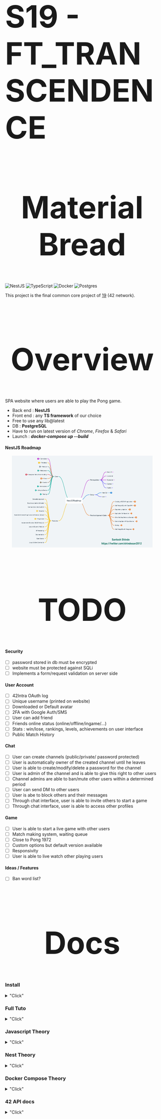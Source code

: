 # S19 - FT_TRANSCENDENCE
<h1 align="center">
<style>
h1 { 
	font-size: 100px;
   }
</style>Material Bread</h1>

![NestJS](https://img.shields.io/badge/nestjs-%23E0234E.svg?style=for-the-badge&logo=nestjs&logoColor=white)
![TypeScript](https://img.shields.io/badge/typescript-%23007ACC.svg?style=for-the-badge&logo=typescript&logoColor=white)
![Docker](https://img.shields.io/badge/docker-%230db7ed.svg?style=for-the-badge&logo=docker&logoColor=white)
![Postgres](https://img.shields.io/badge/postgres-%23316192.svg?style=for-the-badge&logo=postgresql&logoColor=white)

This project is the final common core project of [19](http://www.s19.be/) (42 network).

<h1 align="center">Overview</h1>

SPA website where users are able to play the Pong game.


<!-- <h1 align="center">Technologies</h1> -->

- Back end : __NestJS__
- Front end : any __TS framework__ of our choice
- Free to use any lib@latest
- DB : __PostgreSQL__
- Have to run on latest version of _Chrome_, _Firefox_ & _Safari_
- Launch : ***docker-compose up --build***

#### NestJS Roadmap

<p align="center">
  <img width="460" height="300" src="https://github.com/Namenega/s19_ft_transcendence/blob/main/random/NestJS_roadmap.png">
</p>

<h1 align="center">TODO</h1>

#### Security
- [ ] password stored in db must be encrypted
- [ ] website must be protected against SQLi
- [ ] Implements a form/request validation on server side

#### User Account
- [ ] 42Intra OAuth log
- [ ] Unique username (printed on website)
- [ ] Downloaded or Default avatar
- [ ] 2FA with Google Auth/SMS
- [ ] User can add friend 
- [ ] Friends online status (online/offline/ingame/...)
- [ ] Stats : win/lose, rankings, levels, achievements on user interface
- [ ] Public Match History

#### Chat
- [ ] User can create channels (public/private/ password protected)
- [ ] User is automatically owner of the created channel until he leaves
- [ ] User is able to create/modify/delete a password for the channel
- [ ] User is admin of the channel and is able to give this right to other users
- [ ] Channel admins are able to ban/mute other users within a determined period
- [ ] User can send DM to other users
- [ ] User is abe to block others and their messages
- [ ] Through chat interface, user is able to invite others to start a game
- [ ] Through chat interface, user is able to access other profiles

#### Game
- [ ] User is able to start a live game with other users
- [ ] Match making system, waiting queue
- [ ] Close to Pong 1972
- [ ] Custom options but default version available
- [ ] Responsivity
- [ ] User is able to live watch other playing users

#### Ideas / Features
- [ ] Ban word list?

<h1 align="center">Docs</h1>

### Install
<details>
<summary>"Click"</summary>

```
# install Node JS
>$ sudo apt install nodejs

# install NPM
>$ sudo apt install npm

# install NestJS
>$ npm i -g @nestjs/cli

# create new NestJS Project
>$ nest new <project_name>

# run NestJS project
>$ npm run start
>$ npm run start:dev	//watch mode : recommended

# install NestJS Config
>$ npm i --save @nestjs/config

# install TypeOrm
>$ npm i --save @nestjs/typeorm typeorm

--------------------------------

# create Module
>$ nest g module <module_name>

# create Controller
>$ nest g controller <controller_name>

# create Service
>$ nest g service <service_name>

# install built-ins ValidationPipe
>$ npm i --save class-validator class-transformer

# install bcrypt for password hashing
>$ npm install @types/bcrypt bcrypt

# install passport for abstraction over authentication
>$ npm install @nestjs/passport passport @types/passport-local passport-local @types/express

# install JWT(JSON Web Tokens)
npm install @nestjs/jwt passport-jwt @types/passport-jwt cookie-parser @types/cookie-parser
```
- [Install Docker](https://docs.docker.com/engine/install/ubuntu/)
- [Install Docker compose](https://docs.docker.com/compose/install/)

</details>

### Full Tuto
<details>
<summary>"Click"</summary>

- [Learn NestJs ytb](https://www.youtube.com/watch?v=GHTA143_b-s&t=3537s)
- [API with NestJS](https://wanago.io/2020/05/11/nestjs-api-controllers-routing-module/)

</details>

### Javascript Theory
<details>
<summary>"Click"</summary>

- [Arrow functions](https://www.javascripttutorial.net/es6/javascript-arrow-function/)
- [ASync / Await functions](https://developer.mozilla.org/fr/docs/Web/JavaScript/Reference/Statements/async_function)
- [Promises](https://www.geeksforgeeks.org/javascript-promises/)

</details>

### Nest Theory
<!-- <h1 align="center">Material Bread</h1> -->
<details>
<summary>"Click"</summary>

<p align="center">
  <img src="https://github.com/Namenega/s19_ft_transcendence/blob/main/random/map_nest.png">
</p>

- [Nest Module](https://docs.nestjs.com/modules)
- [Nest Controller](https://docs.nestjs.com/controllers)
- [Nest Service](https://docs.nestjs.com/providers)
- [Nest Guards](https://docs.nestjs.com/guards)

- [Config - .env - .forRoot()](https://docs.nestjs.com/techniques/configuration)

- [.env file](https://malware.expert/general/what-is-env-files/)

- [Decorator](https://medium.com/google-developers/exploring-es7-decorators-76ecb65fb841)
- [HTTP Requests](https://www.w3.org/Protocols/rfc2616/rfc2616-sec9.html)

- [TypeOrm Entity](https://typeorm.io/entities)
- [ORM](https://en.wikipedia.org/wiki/Object%E2%80%93relational_mapping)
- [JSON Web Token](https://jwt.io/introduction)

- [DTO](https://javascript.plainenglish.io/use-of-dto-for-validation-in-nestjs-application-d37ff55f0560)
- [Validation](https://docs.nestjs.com/techniques/validation)

- [Authentication](https://docs.nestjs.com/security/authentication)
- [Authentication Sample](https://github.com/nestjs/nest/tree/master/sample/19-auth-jwt)

</details>

### Docker Compose Theory
<details>
<summary>"Click"</summary>

- [File reference](https://docs.docker.com/compose/compose-file/)

</details>


### 42 API docs
<details>
<summary>"Click"</summary>

- [42API](https://api.intra.42.fr/apidoc)

</details>

